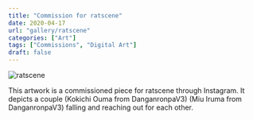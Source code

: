 ```yaml
---
title: "Commission for ratscene"
date: 2020-04-17
url: "gallery/ratscene"
categories: ["Art"]
tags: ["Commissions", "Digital Art"]
draft: false
---
```


![ratscene](/images/post/2020/ratscene.png)

This artwork is a commissioned piece for ratscene through Instagram. It depicts a couple (Kokichi Ouma from DanganronpaV3) (Miu Iruma from DanganronpaV3) falling and reaching out for each other.
